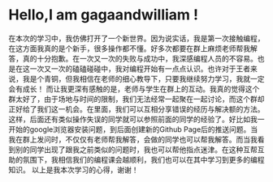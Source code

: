 # Hello,I am gagaandwilliam !
在本次的学习中，我仿佛打开了一个新世界。因为说实话，我是第一次接触编程，在这方面我真的是个新手，很多操作都不懂。好多次都要在群上麻烦老师帮我解答，真的十分抱歉。在一次又一次的失败与成功中，我深感编程人员的不容易。也是在这一次又一次的磕磕碰碰中，我对编程开始有一点点认识。也许对于王者来说，我是个青铜，但我相信在老师的细心教导下，只要我继续努力学习，我就一定会有成长！
而让我更深有感触的是，老师与学生在群上的互动。我真的觉得这个群太好了，由于场地与时间的限制，我们无法经常一起聚在一起讨论，而这个群却正好给了我们这一机会。在里面，我们可以互相分享错误的经历与解决额的方法。这样，后面还有类似操作失误的同学就可以参照前面的同学的经验了。好比如我一开始的google浏览器安装问题，到后面创建新的Github Page后的推送问题。当我在群上发问时，不仅仅有老师帮我解答，会做的同学也可以帮我解答。而当我看到别的同学出现了跟我之前类似的问题时，我也可以帮他指点迷津。在这种互帮互助的氛围下，我相信我们的编程课会越顺利，我们也可以在其中学习到更多的编程知识。
以上是我本次学习的心得，谢谢！